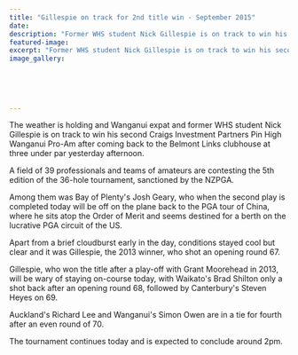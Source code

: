 ```yaml
---
title: "Gillespie on track for 2nd title win - September 2015"
date: 
description: "Former WHS student Nick Gillespie is on track to win his second Craigs Investment Partners Pin High Wanganui Pro-Am after coming back to the Belmont Links clubhouse, Wanganui Chronicle article 5/9/15."
featured-image: 
excerpt: "Former WHS student Nick Gillespie is on track to win his second Craigs Investment Partners Pin High Wanganui Pro-Am after coming back to the Belmont Links clubhouse at three under par yesterday afternoon."
image_gallery:
	
	
	
	
	
---
```


<p>The weather is holding and Wanganui expat and former WHS student Nick Gillespie is on track to win his second Craigs Investment Partners Pin High Wanganui Pro-Am after coming back to the Belmont Links clubhouse at three under par yesterday afternoon.</p>
<p>A field of 39 professionals and teams of amateurs are contesting the 5th edition of the 36-hole tournament, sanctioned by the NZPGA.</p>
<p>Among them was Bay of Plenty's Josh Geary, who when the second play is completed today will be off on the plane back to the PGA tour of China, where he sits atop the Order of Merit and seems destined for a berth on the lucrative PGA circuit of the US.</p>
<p>Apart from a brief cloudburst early in the day, conditions stayed cool but clear and it was Gillespie, the 2013 winner, who shot an opening round 67.</p>
<p>Gillespie, who won the title after a play-off with Grant Moorehead in 2013, will be wary of staying on-course today, with Waikato's Brad Shilton only a shot back after an opening round 68, followed by Canterbury's Steven Heyes on 69.</p>
<p>Auckland's Richard Lee and Wanganui's Simon Owen are in a tie for fourth after an even round of 70.</p>
<p>The tournament continues today and is expected to conclude around 2pm.</p>

